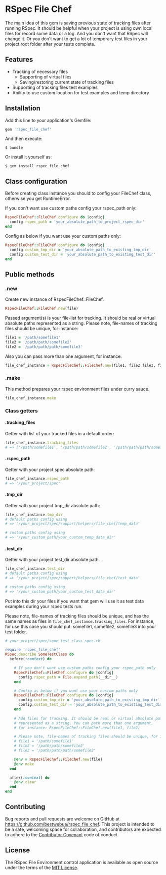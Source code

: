 # RSpec File Chef
The main idea of this gem is saving previous state of tracking files after running RSpec. It should be helpful when your project is using own local files for record some data or a log. And you don't want that RSpec will change it. Or you don't want to get a lot of temporary test files in your project root folder after your tests complete.

## Features

- Tracking of necessary files
  - Supporting of virtual files
  - Saving/restoring current state of tracking files
- Supporting of tracking files test examples
- Ability to use custom location for test examples and temp directory

## Installation

Add this line to your application's Gemfile:

```ruby
gem 'rspec_file_chef'
```

And then execute:

    $ bundle

Or install it yourself as:

    $ gem install rspec_file_chef

## Class configuration
Before creating class instance you should to config your FileChef class, otherwise you get RuntimeError.

If you don't want use custom paths config your rspec_path only:
```ruby
RspecFileChef::FileChef.configure do |config|
  config.rspec_path = 'your_absolute_path_to_project_rspec_dir'
end
```

Config as below if you want use your custom paths only:
```ruby
RspecFileChef::FileChef.configure do |config|
  config.custom_tmp_dir = 'your_absolute_path_to_existing_tmp_dir'
  config.custom_test_dir = 'your_absolute_path_to_existing_test_dir'
end
```

## Public methods
### .new
Create new instance of RspecFileChef::FileChef.

```ruby
RspecFileChef::FileChef.new(file)
```

Passed argument(s) is your file-list for tracking. It should be real or virtual absolute paths represented as a string. Please note, file-names of tracking files should be unique, for instance:

```ruby
file1 = '/path/somefile1'
file2 = '/path/path/somefile2'
file2 = '/path/path/path/somefile3'
```

Also you can pass more than one argument, for instance:
```ruby
file_chef_instance = RspecFileChef::FileChef.new(file1, file2 file3, file_n)
```

### .make
This method prepares your rspec environment files under curry sauce.

```ruby
file_chef_instance.make
```

### Class getters
#### .tracking_files
Getter with list of your tracked files in a default order:

```ruby
file_chef_instance.tracking_files
# => ['/path/somefile1', '/path/path/somefile2', '/path/path/path/somefile3']
```

#### .rspec_path
Getter with your project spec absolute path:
```ruby
file_chef_instance.rspec_path
# => '/your_project/spec'
```

#### .tmp_dir
Getter with your project tmp_dir absolute path:
```ruby
file_chef_instance.tmp_dir
# default paths config using
# => '/your_project/spec/support/helpers/file_chef/temp_data'

# custom paths config using
# => '/your_custom_path/your_custom_temp_data_dir'
```

#### .test_dir
Getter with your project test_dir absolute path.
```ruby
file_chef_instance.test_dir
# default paths config using
# => '/your_project/spec/support/helpers/file_chef/test_data'

# custom paths config using
# => '/your_custom_path/your_custom_test_data_dir'
```

Put into this dir your files if you want that gem will use it as test data examples during your rspec tests run.

Please note, file-names of tracking files should be unique, and has the same names as files in ```file_chef_instance.tracking_files```. For instance, for use this case you should put: somefile1, somefile2, somefile3 into your test folder.








```ruby
# your_project/spec/some_test_class_spec.rb

require 'rspec_file_chef'
RSpec.describe SomeTestClass do
  before(:context) do

    # If you don't want use custom paths config your rspec_path only
    RspecFileChef::FileChef.configure do |config|
      config.rspec_path = File.expand_path(__dir__)
    end

    # Config as below if you want use your custom paths only
    RspecFileChef::FileChef.configure do |config|
      config.custom_tmp_dir = 'your_absolute_path_to_existing_tmp_dir'
      config.custom_test_dir = 'your_absolute_path_to_existing_test_dir'
    end
    
    # Add files for tracking. It should be real or virtual absolute paths
    # represented as a string. You can path more than one argument,
    # for instance: RspecFileChef::FileChef.new(file1, file2)

    # Please note, file-names of tracking files should be unique, for instance:
    # file1 = '/path/somefile1'
    # file2 = '/path/path/somefile2'
    # file2 = '/path/path/path/somefile3'

    @env = RspecFileChef::FileChef.new(file)
    @env.make
  end

  after(:context) do
    @env.clear
  end
end
```

## Contributing

Bug reports and pull requests are welcome on GitHub at https://github.com/bestwebua/rspec_file_chef. This project is intended to be a safe, welcoming space for collaboration, and contributors are expected to adhere to the [Contributor Covenant](http://contributor-covenant.org) code of conduct.

## License

The RSpec File Environment control application is available as open source under the terms of the [MIT License](http://opensource.org/licenses/MIT).
